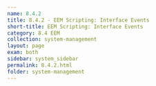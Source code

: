 ```yaml
---
name: 8.4.2
title: 8.4.2 - EEM Scripting: Interface Events
short-title: EEM Scripting: Interface Events
category: 8.4 EEM
collection: system-management
layout: page
exam: both
sidebar: system_sidebar
permalink: 8.4.2.html
folder: system-management
---
```


